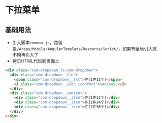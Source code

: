 # 下拉菜单

## 基础用法

- 引入脚本`common.js`，路径是`/Areas/Mobile/AngularTemplate/Resource/Script/`，如果有全局引入就不用再引入了
- 拷贝HTML代码到页面上

```html
<div class="com-dropdown js-com-dropdown">
  <div class="com-dropdown__tle">
    <span class="com-dropdown__txt">件[1件12个]</span>
    <i class="com-dropdown__icon iconfont">&#xe6a9;</i>
  </div>
  <div class="com-dropdown__content">
    <div class="com-dropdown__item">件[1件12个]</div>
    <div class="com-dropdown__item">件[1件24个]</div>
    <div class="com-dropdown__item">件[1件36个]</div>
  </div>
</div>
```

<simulator iframeSrc="https://shop.test.hsy884.com/dist/demo/dropdown.html" />